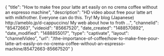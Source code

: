 {
    "title": "How to make free pour latte art easily on no crema coffee without an espresso machine",
    "description": "HD video about free pour latte art with milkfrother. Everyone can do this. Try! My blog (Japanese) http:\/\/ameblo.jp\/d-cappuccino\/ My web about how to froth ...",
    "channelid": "85472663",
    "videoid": "85667520",
    "date_created": "1488570892",
    "date_modified": "1488855017",
    "type": "captivate",
    "layout": "channelVideo",
    "url": "\/the-importance-of-coffee\/how-to-make-free-pour-latte-art-easily-on-no-crema-coffee-without-an-espresso-machine\/85472663-85667520"
}